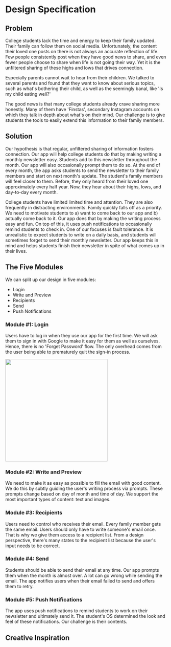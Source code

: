 # Design Specification

## Problem
College students lack the time and energy to keep their family updated. Their family can follow them on social media. Unfortunately, the content their loved one posts on there is not always an accurate reflection of life. Few people consistently post when they have good news to share, and even fewer people choose to share when life is not going their way. Yet it is the unfiltered sharing of these highs and lows that drives connection.

Especially parents cannot wait to hear from their children. We talked to several parents and found that they want to know about serious topics, such as what's bothering their child, as well as the seemingly banal, like 'Is my child eating well?'

The good news is that many college students already crave sharing more honestly. Many of them have 'Finstas', secondary Instagram accounts on which they talk in depth about what's on their mind. Our challenge is to give students the tools to easily extend this information to their family members.

## Solution
Our hypothesis is that regular, unfiltered sharing of information fosters connection. Our app will help college students do that by making writing a monthly newsletter easy. Students add to this newsletter throughout the month. Our app will also occasionally prompt them to do so. At the end of every month, the app asks students to send the newsletter to their family members and start on next month's update. The student's family members will feel closer to them. Before, they only heard from their loved one approximately every half year. Now, they hear about their highs, lows, and day-to-day every month.

College students have limited limited time and attention. They are also frequently in distracting environments. Family quickly falls off as a priority. We need to motivate students to a) want to come back to our app and b) actually come back to it. Our app does that by making the writing process easy and fun. On top of this, it uses push notifications to occasionally remind students to check in. One of our focuses is fault tolerance. It is unrealistic to expect students to write on a daily basis, and students will sometimes forget to send their monthly newsletter. Our app keeps this in mind and helps students finish their newsletter in spite of what comes up in their lives.

## The Five Modules
We can split up our design in five modules:

* Login
* Write and Preview
* Recipients
* Send
* Push Notifications

### Module #1: Login
Users have to log in when they use our app for the first time. We will ask them to sign in with Google to make it easy for them as well as ourselves. Hence, there is no 'Forget Password' flow. The only overhead comes from the user being able to prematurely quit the sign-in process.

<img src="http://downloads.vincentmvdm.com/login.jpg" width="320" />

### Module #2: Write and Preview
We need to make it as easy as possible to fill the email with good content. We do this by subtly guiding the user's writing process via prompts. These prompts change based on day of month and time of day. We support the most important types of content: text and images.

### Module #3: Recipients
Users need to control who receives their email. Every family member gets the same email. Users should only have to write someone's email once. That is why we give them access to a recipient list. From a design perspective, there's many states to the recipient list because the user's input needs to be correct.

### Module #4: Send
Students should be able to send their email at any time. Our app prompts them when the month is almost over. A lot can go wrong while sending the email. The app notifies users when their email failed to send and offers them to retry.

### Module #5: Push Notifications
The app uses push notifications to remind students to work on their newsletter and ultimately send it. The student's OS determined the look and feel of these notifications. Our challenge is their contents.

## Creative Inspiration
